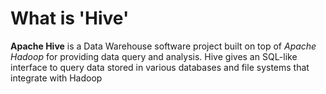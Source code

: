 # What is 'Hive'

**Apache Hive** is a Data Warehouse software project built on top of *Apache Hadoop*
 for providing data query and analysis. Hive gives an SQL-like interface to query data stored in various databases and file systems that integrate with Hadoop
 